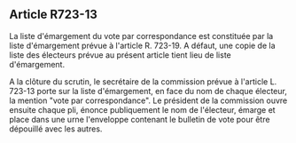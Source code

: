 Article R723-13
----
La liste d'émargement du vote par correspondance est constituée par la liste
d'émargement prévue à l'article R. 723-19. A défaut, une copie de la liste des
électeurs prévue au présent article tient lieu de liste d'émargement.

A la clôture du scrutin, le secrétaire de la commission prévue à l'article L.
723-13 porte sur la liste d'émargement, en face du nom de chaque électeur, la
mention "vote par correspondance". Le président de la commission ouvre ensuite
chaque pli, énonce publiquement le nom de l'électeur, émarge et place dans une
urne l'enveloppe contenant le bulletin de vote pour être dépouillé avec les
autres.
